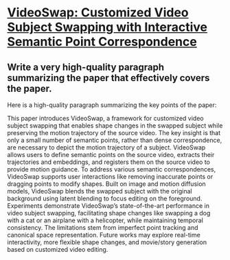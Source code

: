 # [VideoSwap: Customized Video Subject Swapping with Interactive Semantic   Point Correspondence](https://arxiv.org/abs/2312.02087)

## Write a very high-quality paragraph summarizing the paper that effectively covers the paper.

 Here is a high-quality paragraph summarizing the key points of the paper:

This paper introduces VideoSwap, a framework for customized video subject swapping that enables shape changes in the swapped subject while preserving the motion trajectory of the source video. The key insight is that only a small number of semantic points, rather than dense correspondence, are necessary to depict the motion trajectory of a subject. VideoSwap allows users to define semantic points on the source video, extracts their trajectories and embeddings, and registers them on the source video to provide motion guidance. To address various semantic correspondences, VideoSwap supports user interactions like removing inaccurate points or dragging points to modify shapes. Built on image and motion diffusion models, VideoSwap blends the swapped subject with the original background using latent blending to focus editing on the foreground. Experiments demonstrate VideoSwap’s state-of-the-art performance in video subject swapping, facilitating shape changes like swapping a dog with a cat or an airplane with a helicopter, while maintaining temporal consistency. The limitations stem from imperfect point tracking and canonical space representation. Future works may explore real-time interactivity, more flexible shape changes, and movie/story generation based on customized video editing.
